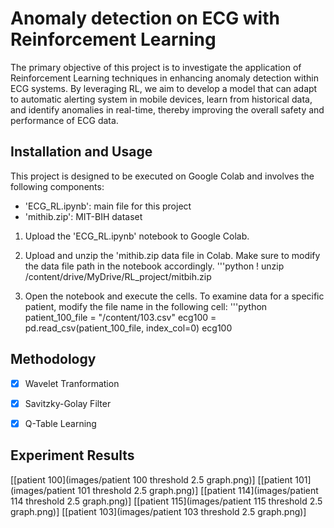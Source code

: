 # Anomaly detection on ECG with Reinforcement Learning

The primary objective of this project is to investigate the application of Reinforcement Learning techniques 
in enhancing anomaly detection within ECG systems. By leveraging RL, we aim to develop a model 
that can adapt to automatic alerting system in mobile devices, learn from historical data, and 
identify anomalies in real-time, thereby improving the overall safety and performance of ECG data.

## Installation and Usage

This project is designed to be executed on Google Colab and involves the following components:

- 'ECG_RL.ipynb': main file for this project
- 'mithib.zip': MIT-BIH dataset

1. Upload the 'ECG_RL.ipynb' notebook to Google Colab.
2. Upload and unzip the 'mithib.zip data file in Colab. Make sure to modify the data file path in the notebook accordingly. 
'''python
! unzip /content/drive/MyDrive/RL_project/mitbih.zip

3. Open the notebook and execute the cells. To examine data for a specific patient, modify the file name in the following cell:
'''python
patient_100_file = "/content/103.csv"
ecg100 = pd.read_csv(patient_100_file, index_col=0)
ecg100


## Methodology

- [x] Wavelet Tranformation
- [x] Savitzky-Golay Filter
- [x] Q-Table Learning


## Experiment Results

[[patient 100](images/patient 100 threshold 2.5 graph.png)]
[[patient 101](images/patient 101 threshold 2.5 graph.png)]
[[patient 114](images/patient 114 threshold 2.5 graph.png)]
[[patient 115](images/patient 115 threshold 2.5 graph.png)]
[[patient 103](images/patient 103 threshold 2.5 graph.png)]